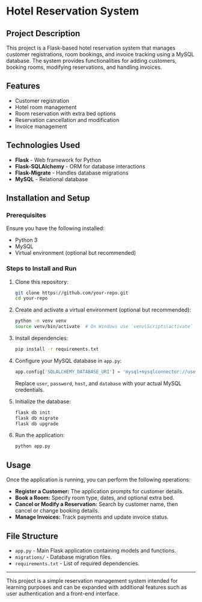 # Hotel Reservation System

## Project Description
This project is a Flask-based hotel reservation system that manages customer registrations, room bookings, and invoice tracking using a MySQL database. The system provides functionalities for adding customers, booking rooms, modifying reservations, and handling invoices.

## Features
- Customer registration
- Hotel room management
- Room reservation with extra bed options
- Reservation cancellation and modification
- Invoice management

## Technologies Used
- **Flask** - Web framework for Python
- **Flask-SQLAlchemy** - ORM for database interactions
- **Flask-Migrate** - Handles database migrations
- **MySQL** - Relational database

## Installation and Setup
### Prerequisites
Ensure you have the following installed:
- Python 3
- MySQL
- Virtual environment (optional but recommended)

### Steps to Install and Run
1. Clone this repository:
   ```bash
   git clone https://github.com/your-repo.git
   cd your-repo
   ```
2. Create and activate a virtual environment (optional but recommended):
   ```bash
   python -m venv venv
   source venv/bin/activate  # On Windows use `venv\Scripts\activate`
   ```
3. Install dependencies:
   ```bash
   pip install -r requirements.txt
   ```
4. Configure your MySQL database in `app.py`:
   ```python
   app.config['SQLALCHEMY_DATABASE_URI'] = 'mysql+mysqlconnector://user:password@host/database'
   ```
   Replace `user`, `password`, `host`, and `database` with your actual MySQL credentials.

5. Initialize the database:
   ```bash
   flask db init
   flask db migrate
   flask db upgrade
   ```
6. Run the application:
   ```bash
   python app.py
   ```

## Usage
Once the application is running, you can perform the following operations:
- **Register a Customer:** The application prompts for customer details.
- **Book a Room:** Specify room type, dates, and optional extra bed.
- **Cancel or Modify a Reservation:** Search by customer name, then cancel or change booking details.
- **Manage Invoices:** Track payments and update invoice status.

## File Structure
- `app.py` - Main Flask application containing models and functions.
- `migrations/` - Database migration files.
- `requirements.txt` - List of required dependencies.

---
This project is a simple reservation management system intended for learning purposes and can be expanded with additional features such as user authentication and a front-end interface.
